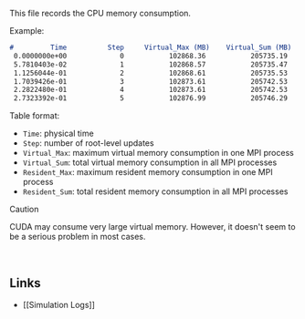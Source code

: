 This file records the CPU memory consumption.

Example:
``` markdown
#         Time          Step     Virtual_Max (MB)    Virtual_Sum (MB)   Resident_Max (MB)   Resident_Sum (MB)
 0.0000000e+00             0           102868.36           205735.19             1741.32             3481.74
 5.7810403e-02             1           102868.57           205735.47             1749.68             3498.42
 1.1256044e-01             2           102868.61           205735.53             1749.91             3498.71
 1.7039426e-01             3           102873.61           205742.53             1754.65             3504.28
 2.2822480e-01             4           102873.61           205742.53             1754.67             3504.43
 2.7323392e-01             5           102876.99           205746.29             1757.69             3507.81
```

Table format:
* `Time`: physical time
* `Step`: number of root-level updates
* `Virtual_Max`: maximum virtual memory consumption in one MPI process
* `Virtual_Sum`: total virtual memory consumption in all MPI processes
* `Resident_Max`: maximum resident memory consumption in one MPI process
* `Resident_Sum`: total resident memory consumption in all MPI processes


> [!CAUTION]
> CUDA may consume very large virtual memory. However, it doesn't seem to be
a serious problem in most cases.

<br>

## Links
* [[Simulation Logs]]
